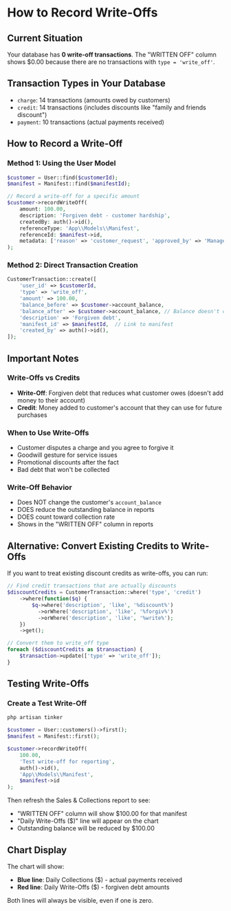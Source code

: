 # How to Record Write-Offs

## Current Situation
Your database has **0 write-off transactions**. The "WRITTEN OFF" column shows $0.00 because there are no transactions with `type = 'write_off'`.

## Transaction Types in Your Database
- `charge`: 14 transactions (amounts owed by customers)
- `credit`: 14 transactions (includes discounts like "family and friends discount")
- `payment`: 10 transactions (actual payments received)

## How to Record a Write-Off

### Method 1: Using the User Model
```php
$customer = User::find($customerId);
$manifest = Manifest::find($manifestId);

// Record a write-off for a specific amount
$customer->recordWriteOff(
    amount: 100.00,
    description: 'Forgiven debt - customer hardship',
    createdBy: auth()->id(),
    referenceType: 'App\\Models\\Manifest',
    referenceId: $manifest->id,
    metadata: ['reason' => 'customer_request', 'approved_by' => 'Manager']
);
```

### Method 2: Direct Transaction Creation
```php
CustomerTransaction::create([
    'user_id' => $customerId,
    'type' => 'write_off',
    'amount' => 100.00,
    'balance_before' => $customer->account_balance,
    'balance_after' => $customer->account_balance, // Balance doesn't change
    'description' => 'Forgiven debt',
    'manifest_id' => $manifestId,  // Link to manifest
    'created_by' => auth()->id(),
]);
```

## Important Notes

### Write-Offs vs Credits
- **Write-Off**: Forgiven debt that reduces what customer owes (doesn't add money to their account)
- **Credit**: Money added to customer's account that they can use for future purchases

### When to Use Write-Offs
- Customer disputes a charge and you agree to forgive it
- Goodwill gesture for service issues
- Promotional discounts after the fact
- Bad debt that won't be collected

### Write-Off Behavior
- Does NOT change the customer's `account_balance`
- DOES reduce the outstanding balance in reports
- DOES count toward collection rate
- Shows in the "WRITTEN OFF" column in reports

## Alternative: Convert Existing Credits to Write-Offs

If you want to treat existing discount credits as write-offs, you can run:

```php
// Find credit transactions that are actually discounts
$discountCredits = CustomerTransaction::where('type', 'credit')
    ->where(function($q) {
        $q->where('description', 'like', '%discount%')
          ->orWhere('description', 'like', '%forgiv%')
          ->orWhere('description', 'like', '%write%');
    })
    ->get();

// Convert them to write_off type
foreach ($discountCredits as $transaction) {
    $transaction->update(['type' => 'write_off']);
}
```

## Testing Write-Offs

### Create a Test Write-Off
```bash
php artisan tinker
```

```php
$customer = User::customers()->first();
$manifest = Manifest::first();

$customer->recordWriteOff(
    100.00,
    'Test write-off for reporting',
    auth()->id(),
    'App\\Models\\Manifest',
    $manifest->id
);
```

Then refresh the Sales & Collections report to see:
- "WRITTEN OFF" column will show $100.00 for that manifest
- "Daily Write-Offs ($)" line will appear on the chart
- Outstanding balance will be reduced by $100.00

## Chart Display
The chart will show:
- **Blue line**: Daily Collections ($) - actual payments received
- **Red line**: Daily Write-Offs ($) - forgiven debt amounts

Both lines will always be visible, even if one is zero.
